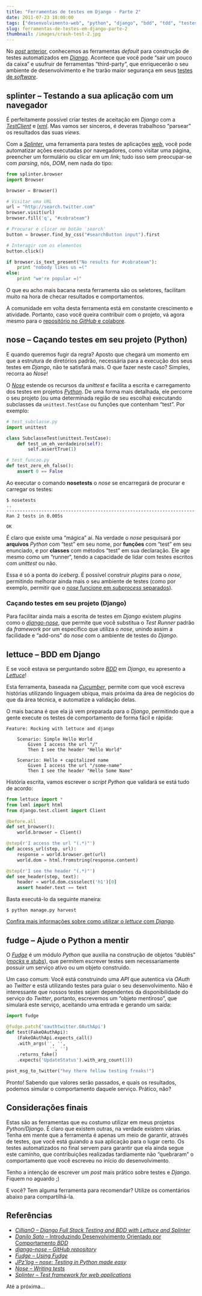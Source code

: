 ```yaml
---
title: "Ferramentas de testes em Django - Parte 2"
date: 2011-07-23 18:00:00
tags: ["desenvolvimento-web", "python", "django", "bdd", "tdd", "testes"]
slug: ferramentas-de-testes-em-django-parte-2
thumbnail: /images/crash-test-2.jpg
---
```


No [*post* anterior][],
conhecemos as ferramentas _default_ para construção de testes
automatizados em [*Django*][]. Acontece que você pode “sair um pouco da
caixa” e usufruir de ferramentas “third-party“, que enriquecerão o seu
ambiente de desenvolvimento e lhe trarão maior segurança em seus [testes
de *software*][].

## splinter – Testando a sua aplicação com um navegador

É perfeitamente possível criar testes de aceitação em _Django_ com a
[*TestClient*][] e [*lxml*][]. Mas vamos ser sinceros, é deveras
trabalhoso “parsear” os resultados das suas _views_.

Com a [_Splinter_][], uma ferramenta para testes de aplicações
[*web*][], você pode automatizar ações executadas por navegadores, como
visitar uma página, preencher um formulário ou clicar em um _link_; tudo
isso sem preocupar-se com _parsing_, nós, _DOM_, nem nada do tipo:

```python
from splinter.browser
import Browser

browser = Browser()

# Visitar uma URL
url = "http://search.twitter.com"
browser.visit(url)
browser.fill('q', "#cobrateam")

# Procurar e clicar no botão 'search'
button = browser.find_by_css("#searchButton input").first

# Interagir com os elementos
button.click()

if browser.is_text_present("No results for #cobrateam"):
    print "nobody likes us =("
else:
    print "we're popular =)"
```

O que eu acho mais bacana nesta ferramenta são os seletores, facilitam
muito na hora de checar resultados e comportamentos.

A comunidade em volta desta ferramenta está em constante crescimento e
atividade. Portanto, caso você queira contribuir com o projeto, vá agora
mesmo para o [repositório no *GitHub* e colabore][].

## nose – Caçando testes em seu projeto (Python)

E quando queremos fugir da regra? Aposto que chegará um momento em que a
estrutura de diretórios padrão, necessária para a execução dos seus
testes em _Django_, não te satisfará mais. O que fazer neste caso?
Simples, recorra ao _Nose_!

O [_Nose_][] estende os recursos da _unittest_ e facilita a escrita
e carregamento dos testes em projetos [*Python*][]. De uma forma mais
detalhada, ele percorre o seu projeto (ou uma determinada região de seu
escolha) executando subclasses da `unittest.TestCase` ou funções que
contenham “test”. Por exemplo:

```python
# test_subclasse.py
import unittest

class SubclasseTest(unittest.TestCase):
    def test_um_eh_verdadeiro(self):
        self.assertTrue(1)

# test_funcao.py
def test_zero_eh_falso():
    assert 0 == False
```

Ao executar o comando **nosetests** o _nose_ se encarregará de procurar
e carregar os testes:

```text
$ nosetests
..
----------------------------------------------------------------------
Ran 2 tests in 0.005s

OK
```

É claro que existe uma “mágica” aí. Na verdade o _nose_ pesquisará por
**arquivos** _Python_ com “test” em seu nome, por **funções** com “test”
em seu enunciado, e por **classes** com métodos “test” em sua
declaração. Ele age mesmo como um “runner“, tendo a capacidade de lidar
com testes escritos com _unittest_ ou não.

Essa é só a ponta do _iceberg_. É possível construir _plugins_ para o
_nose_, permitindo melhorar ainda mais o seu ambiente de testes (como
por exemplo, permitir que o [*nose* funcione em *subprocess*
separados][]).

### Caçando testes em seu projeto (Django)

Para facilitar ainda mais a escrita de testes em _Django_ existem
_plugins_ como o [*django-nose*][], que permite que você substitua o
_Test Runner_ padrão da _framework_ por um específico que utiliza o
_nose_, unindo assim a facilidade e “add-ons” do _nose_ com o ambiente
de testes do _Django_.

## lettuce – BDD em Django

E se você estava se perguntando sobre [*BDD*][] em _Django_, eu
apresento a [_Lettuce_][]!

Esta ferramenta, baseada na [*Cucumber*][], permite com que você escreva
histórias utilizando linguagem ubíqua, mais próxima da área de negócios
do que da área técnica, e automatize a validação delas.

O mais bacana é que ela já vem preparada para o _Django_, permitindo que
a gente execute os testes de comportamento de forma fácil e rápida:

```gherkin
Feature: Rocking with lettuce and django

    Scenario: Simple Hello World
        Given I access the url "/"
        Then I see the header "Hello World"

    Scenario: Hello + capitalized name
        Given I access the url "/some-name"
        Then I see the header "Hello Some Name"
```

História escrita, vamos escrever o _script_ _Python_ que validará se está
tudo de acordo:

```python
from lettuce import *
from lxml import html
from django.test.client import Client

@before.all
def set_browser():
    world.browser = Client()

@step(r'I access the url "(.*)"')
def access_url(step, url):
    response = world.browser.get(url)
    world.dom = html.fromstring(response.content)

@step(r'I see the header "(.*)"')
def see_header(step, text):
    header = world.dom.cssselect('h1')[0]
    assert header.text == text
```

Basta executá-lo da seguinte maneira:

```text
$ python manage.py harvest
```

[Confira mais informações sobre como utilizar o *lettuce* com *Django*][].

## fudge – Ajude o Python a mentir

O [_Fudge_][] é um módulo _Python_ que auxilia na construção de
objetos “dublês” ([*mocks* e *stubs*][]), que permitem escrever testes
sem necessariamente possuir um serviço ativo ou um objeto construído.

Um caso comum: Você está construindo uma _API_ que autentica via _OAuth_
ao _Twitter_ e está utilizando testes para guiar o seu desenvolvimento.
Não é interessante que nossos testes sejam dependentes da
disponibilidade do serviço do _Twitter_, portanto, escrevemos um “objeto
mentiroso”, que simulará este serviço, aceitando uma entrada e gerando
um saída:

```python
import fudge

@fudge.patch('oauthtwitter.OAuthApi')
def test(FakeOAuthApi):
    (FakeOAuthApi.expects_call()
    .with_args('', '',
                '', '')
    .returns_fake()
    .expects('UpdateStatus').with_arg_count(1))

post_msg_to_twitter("hey there fellow testing freaks!")
```

Pronto! Sabendo que valores serão passados, e quais os resultados,
podemos simular o comportamento daquele serviço. Prático, não?

## Considerações finais

Estas são as ferramentas que eu costumo utilizar em meus projetos
_Python/Django_. É claro que existem outras, na verdade existem várias.
Tenha em mente que a ferramenta é apenas um meio de garantir, através de
testes, que você está guiando a sua aplicação para o lugar certo. Os
testes automatizados no final servem para garantir que ela ainda segue
este caminho, que contribuições realizadas tardiamente não “quebraram” o
comportamento que você escreveu no início do desenvolvimento.

Tenho a intenção de escrever um _post_ mais prático sobre testes e
_Django_. Fiquem no aguardo ;)

E você? Tem alguma ferramenta para recomendar? Utilize os comentários
abaixo para compartilhá-la.

## Referências

- [*CillianO – Django Full Stack Testing and BDD with Lettuce and Splinter*][]
- [*Danilo Sato* – Introduzindo Desenvolvimento Orientado por Comportamento *BDD*][]
- [*django-nose – GitHub repository*][]
- [*Fudge – Using Fudge*][]
- [*JPz’log – nose: Testing in Python made easy*][]
- [*Nose – Writing tests*][]
- [*Splinter – Test framework for web applications*][]

Até a próxima…

[*post* anterior]: /2011/07/18/ferramentas-de-testes-em-django-parte-1.html "Ferramentas de testes em Django - Parte 1"
[*django*]: /tag/django.html "Leia mais sobre Django"
[testes de *software*]: /tag/testes.html "Leia mais sobre testes"
[*testclient*]: https://docs.djangoproject.com/en/dev/topics/testing/#module-django.test.client "Testando aplicações web com test client em Django"
[*lxml*]: http://lxml.de/ "Faça parser XML e HTML com lxml"
[_splinter_]: http://splinter.cobrateam.info/ "Visite a documentação oficial da Splinter"
[*web*]: /tag/desenvolvimento-web.html "Leia mais sobre Web"
[repositório no *github* e colabore]: https://github.com/cobrateam/splinter "Repositório da Splinter no GitHub"
[_nose_]: http://somethingaboutorange.com/mrl/projects/nose/1.0.0/ "Nose - is nicer testing for Python"
[*python*]: /tag/python.html "Leia mais sobre Python"
[*nose* funcione em *subprocess* separados]: http://pypi.python.org/pypi/nosepipe/ "Conheça o nosepipe"
[*django-nose*]: http://pypi.python.org/pypi/django-nose "Utilize o nose em seus projetos Django"
[*bdd*]: /tag/bdd.html "Leia mais sobre BDD"
[_lettuce_]: http://lettuce.it/intro/overview.html#intro-overview "Saiba mais sobre a lettuce"
[*cucumber*]: http://cukes.info/ "Cucumber - Making BDD fun"
[confira mais informações sobre como utilizar o *lettuce* com *django*]: http://lettuce.it/recipes/django-lxml.html#recipes-django-lxml "Django + Lettuce, uma dupla interessante!"
[_fudge_]: http://farmdev.com/projects/fudge/ "Fudge, criando objetos mentirosos"
[*mocks* e *stubs*]: http://www.infoq.com/br/articles/mocks-Arent-Stubs "Mocks não são Stubs"
[*cilliano – django full stack testing and bdd with lettuce and splinter*]: http://cilliano.com/blog/2011/02/07/django-bdd-with-lettuce-and-splinter/ "Leia sobre Django, BDD, Lettuce e Splinter"
[*danilo sato* – introduzindo desenvolvimento orientado por comportamento *bdd*]: http://www.dtsato.com/blog/work/introduzindo_desenvolvimento_orientado_comportamento_bdd/ "Não sabe o que é BDD? Conheça neste artigo de Danilo Sato"
[*django-nose – github repository*]: https://github.com/jbalogh/django-nose "Visite o repositório do django-nose no GitHub"
[*fudge – using fudge*]: http://farmdev.com/projects/fudge/using-fudge.html#fudging-a-web-service "Documentação oficial do Fudge"
[*jpz’log – nose: testing in python made easy*]: http://jpz-log.info/archives/2010/06/08/nose-testing-in-python-made-easy/ "Testes em Python passam a ser mais fáceis com nose"
[*nose – writing tests*]: http://somethingaboutorange.com/mrl/projects/nose/1.0.0/writing_tests.html "Aprenda a escrever testes Python com o Nose"
[*splinter – test framework for web applications*]: http://splinter.cobrateam.info/ "Conheça o projeto Splinter, e envolva-se"
